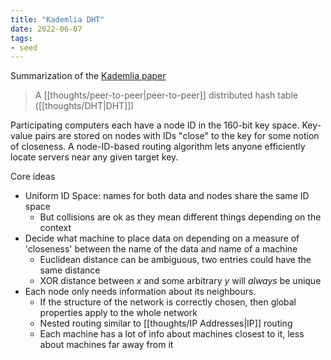 ```yaml
---
title: "Kademlia DHT"
date: 2022-06-07
tags:
- seed
---
```


Summarization of the [Kademlia paper](https://pdos.csail.mit.edu/~petar/papers/maymounkov-kademlia-lncs.pdf)

> A [[thoughts/peer-to-peer|peer-to-peer]] distributed hash table ([[thoughts/DHT|DHT]])

Participating computers each have a node ID in the 160-bit key space. Key-value pairs are stored on nodes with IDs "close" to the key for some notion of closeness. A node-ID-based routing algorithm lets anyone efficiently locate servers near any given target key.

Core ideas
- Uniform ID Space: names for both data and nodes share the same ID space
	- But collisions are ok as they mean different things depending on the context
- Decide what machine to place data on depending on a measure of 'closeness' between the name of the data and name of a machine
	- Euclidean distance can be ambiguous, two entries could have the same distance
	- XOR distance between $x$ and some arbitrary $y$ will *always* be unique
- Each node only needs information about its neighbours.
	- If the structure of the network is correctly chosen, then global properties apply to the whole network
	- Nested routing similar to [[thoughts/IP Addresses|IP]] routing
	- Each machine has a lot of info about machines closest to it, less about machines far away from it